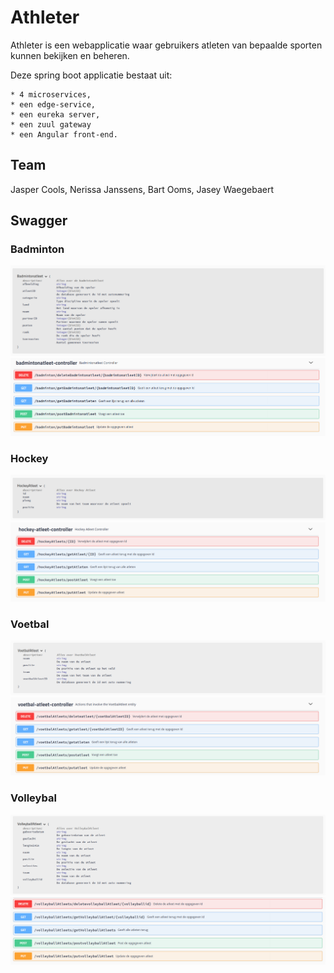 # Athleter

Athleter is een webapplicatie waar gebruikers atleten van bepaalde sporten kunnen bekijken en beheren. 

Deze spring boot applicatie bestaat uit:

    * 4 microservices, 
    * een edge-service, 
    * een eureka server,
    * een zuul gateway  
    * een Angular front-end.

## Team

Jasper Cools, Nerissa Janssens, Bart Ooms, Jasey Waegebaert

## Swagger

### Badminton

![Screenshot](images/BadmintonModel.png)
![Screenshot](images/BadmintonController.png)

### Hockey

![Screenshot](images/HockeyModel.png)
![Screenshot](images/HockeyController.png)

### Voetbal

![Screenshot](images/VoetbalModel.png)
![Screenshot](images/VoetbalController.png)

### Volleybal

![Screenshot](images/VolleybalModel.png)
![Screenshot](images/VolleybalController.png)